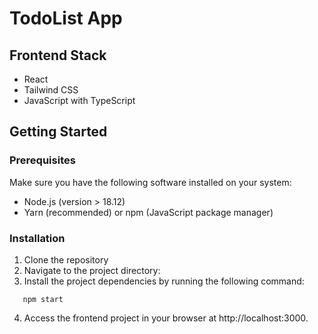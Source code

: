 # TodoList App

## Frontend Stack
- React
- Tailwind CSS
- JavaScript with TypeScript

## Getting Started

### Prerequisites

Make sure you have the following software installed on your system:
- Node.js (version > 18.12)
- Yarn (recommended) or npm (JavaScript package manager)

### Installation

1. Clone the repository
2. Navigate to the project directory:
3. Install the project dependencies by running the following command:

```shell
   npm start 
```
4. Access the frontend project in your browser at http://localhost:3000.